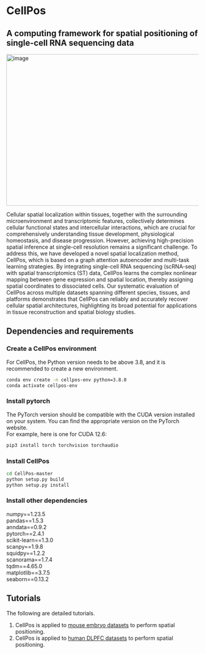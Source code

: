  # CellPos
## A computing framework for spatial positioning of single-cell RNA sequencing data 

<img width="578.4" height="396" alt="image" src="https://github.com/user-attachments/assets/cd868aaa-bdb0-4007-abc0-f6d9efb3b77d" />

Cellular spatial localization within tissues, together with the surrounding microenvironment and transcriptomic features, collectively determines cellular functional states and intercellular interactions, which are crucial for comprehensively understanding tissue development, physiological homeostasis, and disease progression. However, achieving high-precision spatial inference at single-cell resolution remains a significant challenge. To address this, we have developed a novel spatial localization method, CellPos, which is based on a graph attention autoencoder and multi-task learning strategies. By integrating single-cell RNA sequencing (scRNA-seq) with spatial transcriptomics (ST) data, CellPos learns the complex nonlinear mapping between gene expression and spatial location, thereby assigning spatial coordinates to dissociated cells. Our systematic evaluation of CellPos across multiple datasets spanning different species, tissues, and platforms demonstrates that CellPos can reliably and accurately recover cellular spatial architectures, highlighting its broad potential for applications in tissue reconstruction and spatial biology studies.

## Dependencies and requirements 
### Create a CellPos environment
For CellPos, the Python version needs to be above 3.8, and it is recommended to create a new environment.
```bash
conda env create -n cellpos-env python=3.8.0
conda activate cellpos-env 
```
### Install pytorch
The PyTorch version should be compatible with the CUDA version installed on your system. You can find the appropriate version on the PyTorch website.   
For example, here is one for CUDA 12.6:
```bash
pip3 install torch torchvision torchaudio
```
### Install CellPos
```bash
cd CellPos-master
python setup.py build
python setup.py install
```
### Install other dependencies
numpy==1.23.5  
pandas==1.5.3  
anndata==0.9.2   
pytorch==2.4.1   
scikit-learn==1.3.0   
scanpy==1.9.8    
squidpy==1.2.2   
scanorama==1.7.4   
tqdm==4.65.0   
matplotlib==3.7.5  
seaborn==0.13.2   
## Tutorials
The following are detailed tutorials.   
1. CellPos is applied to [mouse embryo datasets](./tutorials/Analysis_Mouse_Embryo.ipynb) to perform spatial positioning.   
2. CellPos is applied to [human DLPFC datasets](./tutorials/Analysis_Human_DLPFC.ipynb) to perform spatial positioning.  
